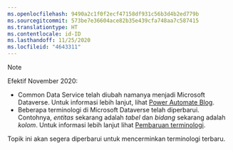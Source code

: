 ```yaml
---
ms.openlocfilehash: 9490a2c1f0f2ecf47158df931c56b3d4b2ed779b
ms.sourcegitcommit: 573be7e36604ace82b35e439cfa748aa7c587415
ms.translationtype: HT
ms.contentlocale: id-ID
ms.lasthandoff: 11/25/2020
ms.locfileid: "4643311"
---
```

> [!NOTE]
> Efektif November 2020:
>
> - Common Data Service telah diubah namanya menjadi Microsoft Dataverse. Untuk informasi lebih lanjut, lihat [Power Automate Blog](https://aka.ms/PAuAppBlog).
> - Beberapa terminologi di Microsoft Dataverse telah diperbarui. Contohnya, *entitas* sekarang adalah *tabel* dan *bidang* sekarang adalah *kolom*. Untuk informasi lebih lanjut lihat [Pembaruan terminologi](https://go.microsoft.com/fwlink/?linkid=2147247).
>
> Topik ini akan segera diperbarui untuk mencerminkan terminologi terbaru.
